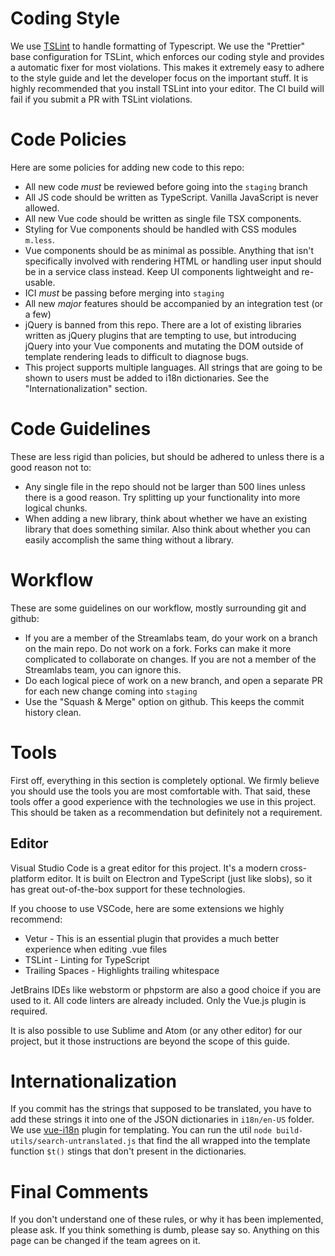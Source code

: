 # Coding Style
We use [TSLint](https://palantir.github.io/tslint/) to handle formatting of Typescript.  We use the "Prettier" base configuration for TSLint, which enforces our coding style and provides a automatic fixer for most violations.  This makes it extremely easy to adhere to the style guide and let the developer focus on the important stuff.  It is highly recommended that you install TSLint into your editor.  The CI build will fail if you submit a PR with TSLint violations.

# Code Policies
Here are some policies for adding new code to this repo:
- All new code *must* be reviewed before going into the `staging` branch
- All JS code should be written as TypeScript.  Vanilla JavaScript is never allowed.
- All new Vue code should be written as single file TSX components.
- Styling for Vue components should be handled with CSS modules `m.less`.
- Vue components should be as minimal as possible. Anything that isn't specifically involved with rendering HTML or handling user input should be in a service class instead.  Keep UI components lightweight and re-usable.
- ICI *must* be passing before merging into `staging`
- All new *major* features should be accompanied by an integration test (or a few)
- jQuery is banned from this repo.  There are a lot of existing libraries written as jQuery plugins that are tempting to use, but introducing jQuery into your Vue components and mutating the DOM outside of template rendering leads to difficult to diagnose bugs.
- This project supports multiple languages. All strings that are going to be shown to users must be added to i18n dictionaries. See the "Internationalization" section.

# Code Guidelines
These are less rigid than policies, but should be adhered to unless there is a good reason not to:
- Any single file in the repo should not be larger than 500 lines unless there is a good reason.  Try splitting up your functionality into more logical chunks.
- When adding a new library, think about whether we have an existing library that does something similar.  Also think about whether you can easily accomplish the same thing without a library.

# Workflow
These are some guidelines on our workflow, mostly surrounding git and github:
- If you are a member of the Streamlabs team, do your work on a branch on the main repo.  Do not work on a fork.  Forks can make it more complicated to collaborate on changes.  If you are not a member of the Streamlabs team, you can ignore this.
- Do each logical piece of work on a new branch, and open a separate PR for each new change coming into `staging`
- Use the "Squash & Merge" option on github.  This keeps the commit history clean.

# Tools
First off, everything in this section is completely optional.  We firmly believe you should use the tools you are most comfortable with.  That said, these tools offer a good experience with the technologies we use in this project.  This should be taken as a recommendation but definitely not a requirement.

## Editor
Visual Studio Code is a great editor for this project.  It's a modern cross-platform editor.  It is built on Electron and TypeScript (just like slobs), so it has great out-of-the-box support for these technologies.

If you choose to use VSCode, here are some extensions we highly recommend:
- Vetur - This is an essential plugin that provides a much better experience when editing .vue files
- TSLint - Linting for TypeScript
- Trailing Spaces - Highlights trailing whitespace

JetBrains IDEs like webstorm or phpstorm are also a good choice if you are used to it. All code linters are already included.
Only the Vue.js plugin is required.

It is also possible to use Sublime and Atom (or any other editor) for our project, but it those instructions are beyond the scope of this guide.

# Internationalization
If you commit has the strings that supposed to be translated, you have to add these strings it into one of the JSON dictionaries in `i18n/en-US` folder. We use [vue-i18n](https://github.com/kazupon/vue-i18n) plugin for templating. You can run the util `node build-utils/search-untranslated.js` that find the all wrapped into the template function `$t()` stings that don't present in the dictionaries.

# Final Comments
If you don't understand one of these rules, or why it has been implemented, please ask.  If you think something is dumb, please say so.  Anything on this page can be changed if the team agrees on it.